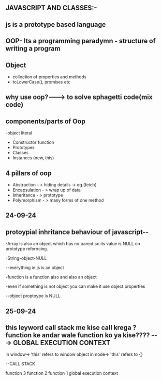 ## JAVASCRIPT AND CLASSES:-
## js is a prototype based language

## OOP- Its a programming paradymn - structure of writing a program

## Object
- collection of properties and methods
- toLowerCase(), promises etc

## why use oop?---> to solve sphagetti code(mix code)

## components/parts of Oop
-object literal

- Constructor function
- Prototypes
- Classes
- Instances (new, this)

## 4 pillars of oop
- Abstraction - > hiding details ->  eg.(fetch)
- Encapsulation - > wrap up of data
- Inheritance - > prototype
- Polymorphism - > many forms of one method



## 24-09-24

## protoypial inhritance behaviour of javascript--

-Array is also an object which has no parent so its value is NULL on prototype referncing.

-String-object-NULL

--everything in js is an object

-function is a function also and also an object

-even if something is not object you can make it use object properties

--object proptoype is NULL


## 25-09-24

## this leyword call stack me kise call krega ? function ke andar wale function ko ya kise???? ---> GLOBAL EXECUTION CONTEXT


in window-> 'this' refers to window object
in node-> 'this' refers to {}

--CALL STACK

function 3
function 2
function 1
global execution context